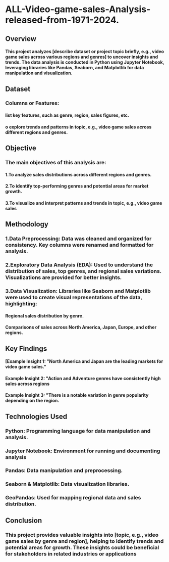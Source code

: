 # ALL-Video-game-sales-Analysis-released-from-1971-2024.

## Overview

#### This project analyzes [describe dataset or project topic briefly, e.g., video game sales across various regions and genres] to uncover insights and trends. The data analysis is conducted in Python using Jupyter Notebook, leveraging libraries like Pandas, Seaborn, and Matplotlib for data manipulation and visualization.

## Dataset

### Columns or Features:

#### list key features, such as genre, region, sales figures, etc.
#### o explore trends and patterns in topic, e.g., video game sales across different regions and genres.

## Objective

### The main objectives of this analysis are:

#### 1.To analyze sales distributions across different regions and genres.
#### 2.To identify top-performing genres and potential areas for market growth.
#### 3.To visualize and interpret patterns and trends in topic, e.g., video game sales

## Methodology

### 1.Data Preprocessing: Data was cleaned and organized for consistency. Key columns were renamed and formatted for analysis.
### 2.Exploratory Data Analysis (EDA): Used to understand the distribution of sales, top genres, and regional sales variations. Visualizations are provided for better insights.
### 3.Data Visualization: Libraries like Seaborn and Matplotlib were used to create visual representations of the data, highlighting:
#### Regional sales distribution by genre.
#### Comparisons of sales across North America, Japan, Europe, and other regions.

## Key Findings
#### [Example Insight 1: "North America and Japan are the leading markets for video game sales."
#### Example Insight 2: "Action and Adventure genres have consistently high sales across regions
#### Example Insight 3: "There is a notable variation in genre popularity depending on the region.

## Technologies Used
### Python: Programming language for data manipulation and analysis.
### Jupyter Notebook: Environment for running and documenting analysis
### Pandas: Data manipulation and preprocessing.
### Seaborn & Matplotlib: Data visualization libraries.
### GeoPandas: Used for mapping regional data and sales distribution.

## Conclusion
### This project provides valuable insights into [topic, e.g., video game sales by genre and region], helping to identify trends and potential areas for growth. These insights could be beneficial for stakeholders in related industries or applications

